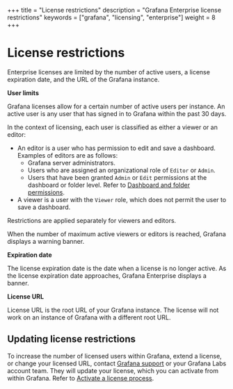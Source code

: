+++
title = "License restrictions"
description = "Grafana Enterprise license restrictions"
keywords = ["grafana", "licensing", "enterprise"]
weight = 8
+++

# License restrictions

Enterprise licenses are limited by the number of active users, a license expiration date, and the URL of the Grafana instance.

**User limits**

Grafana licenses allow for a certain number of active users per instance. An active user is any user that has signed in to Grafana within the past 30 days.

In the context of licensing, each user is classified as either a viewer or an editor:

- An editor is a user who has permission to edit and save a dashboard. Examples of editors are as follows:
    - Grafana server administrators.
    - Users who are assigned an organizational role of `Editor` or `Admin`.
    - Users that have been granted `Admin` or `Edit` permissions at the dashboard or folder level. Refer to [Dashboard and folder permissions](https://grafana.com/docs/grafana/latest/permissions/dashboard_folder_permissions/).     
- A viewer is a user with the `Viewer` role, which does not permit the user to save a dashboard.

Restrictions are applied separately for viewers and editors.

When the number of maximum active viewers or editors is reached, Grafana displays a warning banner.

**Expiration date**

The license expiration date is the date when a license is no longer active. As the license expiration date approaches, Grafana Enterprise displays a banner.

**License URL**

License URL is the root URL of your Grafana instance. The license will not work on an instance of Grafana with a different root URL.

## Updating license restrictions

To increase the number of licensed users within Grafana, extend a license, or change your licensed URL, contact [Grafana support](https://grafana.com/profile/org#support) or your Grafana Labs account team. They will update your license, which you can activate from within Grafana. Refer to [Activate a license process](https://grafana.com/docs/grafana/latest/enterprise/activate-license/).
